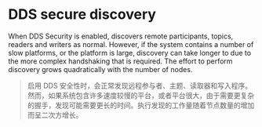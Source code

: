 # DDS secure discovery

When DDS Security is enabled, discovers remote participants, topics, readers and writers as normal. However, if the system contains a number of slow platforms, or the platform is large, discovery can take longer to due to the more complex handshaking that is required. The effort to perform discovery grows quadratically with the number of nodes.

> 启用 DDS 安全性时，会正常发现远程参与者、主题、读取器和写入程序。然而，如果系统包含许多速度较慢的平台，或者平台很大，由于需要更复杂的握手，发现可能需要更长的时间。执行发现的工作量随着节点数量的增加而呈二次方增长。
